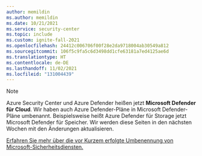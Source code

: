 ```yaml
---
author: memildin
ms.author: memildin
ms.date: 10/21/2021
ms.service: security-center
ms.topic: include
ms.custom: ignite-fall-2021
ms.openlocfilehash: 24412c006706f00f28e2da9718004ab30549a812
ms.sourcegitcommit: 106f5c9fa5c6d3498dd1cfe63181a7ed4125ae6d
ms.translationtype: HT
ms.contentlocale: de-DE
ms.lasthandoff: 11/02/2021
ms.locfileid: "131004439"
---
```

> [!NOTE]
>
> Azure Security Center und Azure Defender heißen jetzt **Microsoft Defender für Cloud**. Wir haben auch Azure Defender-Pläne in Microsoft Defender-Pläne umbenannt. Beispielsweise heißt Azure Defender für Storage jetzt Microsoft Defender für Speicher. Wir werden diese Seiten in den nächsten Wochen mit den Änderungen aktualisieren.
>
> [Erfahren Sie mehr über die vor Kurzem erfolgte Umbenennung von Microsoft-Sicherheitsdiensten.](https://aka.ms/secblg11)
